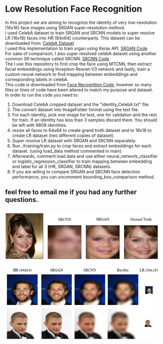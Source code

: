 # Low Resolution Face Recognition
In this project we are aiming to recognize the identity of very low-resolution (16x16) face images using SRGAN super-resolution method. </br>
I used CelebA dataset to train SRGAN and SRCNN models to super resolve LR (16x16) faces into HR (64x64) counterparts. This dataset can be downloaded from: [CelebA Dataset](http://mmlab.ie.cuhk.edu.hk/projects/CelebA.html)</br>
I used this implementation to train srgan using Keras API. [SRGAN Code](https://github.com/eriklindernoren/Keras-GAN#srgan)</br>
For sake of comparison, I also super resolved celebA dataset using another common SR technique called SRCNN. [SRCNN Code](https://github.com/titu1994/Image-Super-Resolution)</br>
The I use this repository to first crop the face using MTCNN, then extract facial embeddings using Inception-Resnet-V3 network and lastly, train a custom neural network to find mapping between embeddings and corresponding labels in celebA.</br>
This code is downloaded from [Face Recognition Code](https://github.com/arsfutura/face-recognition), however so many files or lines of code have been altered to match my purpose and dataset.</br>
In order to run the code you need to:</br>
1. Download CelebA cropped dataset and the "identity_CelebA.txt" file.
2. The convert dataset into ImageFolder format using the text file.
3. For each identity, pick one image for test, one for validation and the rest for train. If an identity has less than 3 samples discard them. You should be left with 9809 identities.
4. resize all faces to 64x64 to create grand truth dataset and to 16x16 to create LR dataset (two different copies of dataset).
5. Super resolve LR dataset with SRGAN and SRCNN separately.
6. Run ./training/train.py to crop faces and extract embeddings for each dataset. (using load_data method commented in main)
7. Afterwards, comment load data and use either neural_network_classifier or logistic_regression_classifier to train mapping between embedding and label for all 3 (HR, SRGAN, SRCNN) datasets.
8. If you are willing to compare SRGAN and SRCNN face detection performance, you can uncomment bounding_box_comparison method.

feel free to email me if you had any further questions.</br>
---
![Sample super resolution of an identity vs grand truth](https://github.com/nikiibayat/FaceRecognition/blob/master/fonts/MTCNN.PNG?raw=true)
</br>
---
![SR_Comparison](https://github.com/nikiibayat/FaceRecognition/blob/master/SR_Comparison.PNG?raw=true)
</br>
